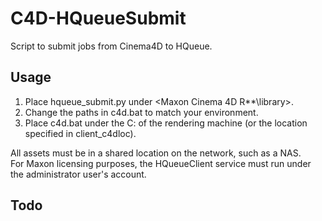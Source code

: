 # C4D-HQueueSubmit
Script to submit jobs from Cinema4D to HQueue.  

## Usage
1. Place hqueue_submit.py under <Maxon Cinema 4D R**\library>.
1. Change the paths in c4d.bat to match your environment.
1. Place c4d.bat under the C: of the rendering machine (or the location specified in client_c4dloc).
  
All assets must be in a shared location on the network, such as a NAS.  
For Maxon licensing purposes, the HQueueClient service must run under the administrator user's account.

## Todo
